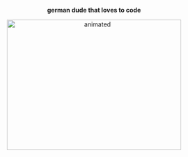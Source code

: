 <p align="center"><strong>german dude that loves to code</strong></p>

<p align="center">
  <img width="400" height="300" src="https://user-images.githubusercontent.com/107768845/174483031-b342041a-8a95-4fd1-83ba-8c2a7a7f53d9.gif" alt="animated" />
</p>


<p></p>
<p></p>
</p>

